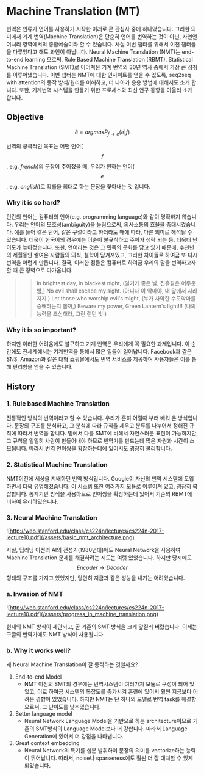 # Machine Translation \(MT\)

번역은 인류가 언어를 사용하기 시작한 이래로 큰 관심사 중에 하나였습니다. 그러한 의미에서 기계 번역(Machine Translation)은 단순히 언어를 번역하는 것이 아닌, 자연언어처리 영역에서의 종합예술이라 할 수 있습니다. 사실 이번 챕터를 위해서 이전 챕터들을 다루었다고 해도 과언이 아닙니다. Neural Machine Translation (NMT)는 end-to-end learning 으로써, Rule Based Machine Translation (RBMT), Statistical Machine Translation (SMT)로 이어져온 기계 번역의 30년 역사 중에서 가장 큰 성취를 이루어냈습니다. 이번 챕터는 NMT에 대한 인사이트를 얻을 수 있도록, seq2seq with attention의 동작 방식/원리를 이해하고, 더 나아가 응용 방법에 대해서도 소개 합니다. 또한, 기계번역 시스템을 만들기 위한 프로세스와 최신 연구 동향을 아울러 소개 합니다.

## Objective

$$
\hat{e} = argmax P_{f \rightarrow e}(e|f)
$$

번역의 궁극적인 목표는 어떤 언어($$ f $$, e.g. *french*)의 문장이 주어졌을 때, 우리가 원하는 언어($$ e $$, e.g. *english*)로 확률을 최대로 하는 문장을 찾아내는 것 입니다.

### Why it is so hard?

인간의 언어는 컴퓨터의 언어(e.g. programming language)와 같이 명확하지 않습니다. 우리는 언어의 모호성(ambiguity)을 늘림으로써, 의사소통의 효율을 증대시켰습니다. 예를 들어 같은 단어, 같은 구절이라고 하더라도 때에 따라, 다른 의미로 해석될 수 있습니다. 더욱이 한국어의 경우에는 어순이 불규칙하고 주어가 생략 되는 등, 더욱더 난이도가 높아졌습니다. 또한, 언어라는 것은 그 민족의 문화를 담고 있기 때문에, 수천년의 세월동안 쌓여온 사람들의 의식, 철학이 담겨져있고, 그러한 차이들로 하여금 또 다시 번역을 어렵게 만듭니다. 결국, 이러한 점들은 컴퓨터로 하여금 우리의 말을 번역하고자 할 때 큰 장벽으로 다가옵니다.

>> In brightest day, in blackest night,
(일기가 좋은 날, 진흙같은 어두운 밤,)
No evil shall escape my sight.
(아니다 이 악마야, 내 앞에서 사라지지.)
Let those who worship evil's might,
(누가 사악한 수도악마를 숭배하는지 볼까,)
Beware my power, Green Lantern's light!!! 
(나의 능력을 조심해라, 그린 랜턴 빛!)

### Why it is so important?

하지만 이러한 어려움에도 불구하고 기계 번역은 우리에게 꼭 필요한 과제입니다. 이 순간에도 전세계에서는 기계번역을 통해서 많은 일들이 일어납니다. Facebook과 같은 SNS, Amazon과 같은 대형 쇼핑몰에서도 번역 서비스를 제공하며 사용자들은 이를 통해 편리함을 얻을 수 있습니다.

## History

### 1. Rule based Machine Translation

전통적인 방식의 번역이라고 할 수 있습니다. 우리가 흔히 어릴때 부터 배워 온 방식입니다. 문장의 구조를 분석하고, 그 분석에 따라 규칙을 세우고 분류를 나누어서 정해진 규칙에 따라서 번역을 합니다. 밑에서 다룰 SMT에 비해서 자연스러운 표현이 가능하지만, 그 규칙을 일일히 사람이 만들어내야 하므로 번역기를 만드는데 많은 자원과 시간이 소모됩니다. 따라서 번역 언어쌍을 확장하는데에 있어서도 굉장히 불리합니다.

### 2. Statistical Machine Translation

NMT이전에 세상을 지배하던 번역 방식입니다. Google이 자신의 번역 시스템에 도입하면서 더욱 유명해졌습니다. 이 시스템 또한 여러가지 모듈로 이루어져 있고, 굉장히 복잡합니다. 통계기반 방식을 사용하므로 언어쌍을 확장하는데 있어서 기존의 RBMT에 비하여 유리하였습니다.

### 3. Neural Machine Translation

![http://web.stanford.edu/class/cs224n/lectures/cs224n-2017-lecture10.pdf](/assets/basic_nmt_architecture.png)

사실, 딥러닝 이전의 AI의 전성기(1980년대)에도 Neural Network을 사용하여 Machine Translation 문제를 해결하려는 시도는 여럿 있었습니다. 하지만 당시에도 $$ Encoder \longrightarrow Decoder $$ 형태의 구조를 가지고 있었지만, 당연히 지금과 같은 성능을 내기는 어려웠습니다.

### a. Invasion of NMT

![http://web.stanford.edu/class/cs224n/lectures/cs224n-2017-lecture10.pdf](/assets/progress_in_machine_translation.png)

현재의 NMT 방식이 제안되고, 곧 기존의 SMT 방식을 크게 앞질러 버렸습니다. 이제는 구글의 번역기에도 NMT 방식이 사용됩니다.

### b. Why it works well?

왜 Neural Machine Translation이 잘 동작하는 것일까요?

1. End-to-end Model
    - NMT 이전의 SMT의 경우에는 번역시스템이 여러가지 모듈로 구성이 되어 있었고, 이로 하여금 시스템의 복잡도를 증가시켜 훈련에 있어서 훨씬 지금보다 어려운 경향이 있었습니다. 하지만 NMT는 단 하나의 모델로 번역 task를 해결함으로써, 그 난이도를 낮추었습니다.
2. Better language model
    - Neural Network Language Model을 기반으로 하는 architecture이므로 기존의 SMT방식의 Language Model보다 더 강합니다. 따라서 Language Generation에 있어서 더 강점을 나타냅니다.
3. Great context embedding
    - Neural Network의 특기를 십분 발휘하여 문장의 의미를 vectorize하는 능력이 뛰어납니다. 따라서, noise나 sparseness에도 훨씬 더 잘 대처할 수 있게 되었습니다.